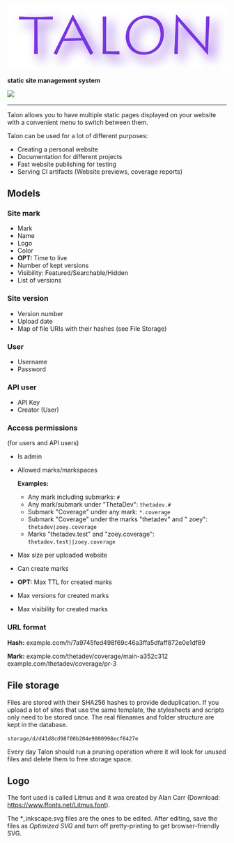 ![Talon](assets/logo.svg)

**static site management system**

![](https://img.shields.io/badge/Completed-10%25-orange?style=flat-square)

---

Talon allows you to have multiple static pages displayed on your website
with a convenient menu to switch between them.

Talon can be used for a lot of different purposes:

- Creating a personal website
- Documentation for different projects
- Fast website publishing for testing
- Serving CI artifacts (Website previews, coverage reports)

## Models

### Site mark

- Mark
- Name
- Logo
- Color
- **OPT:** Time to live
- Number of kept versions
- Visibility: Featured/Searchable/Hidden
- List of versions

### Site version

- Version number
- Upload date
- Map of file URIs with their hashes (see File Storage)

### User

- Username
- Password

### API user

- API Key
- Creator (User)

### Access permissions

(for users and API users)

- Is admin
- Allowed marks/markspaces

  **Examples:**
  - Any mark including submarks: `#`
  - Any mark/submark under "ThetaDev": `thetadev.#`
  - Submark "Coverage" under any mark: `*.coverage`
  - Submark "Coverage" under the marks "thetadev" and "
    zoey": `thetadev|zoey.coverage`
  - Marks "thetadev.test" and "zoey.coverage": `thetadev.test||zoey.coverage`

- Max size per uploaded website
- Can create marks
- **OPT:** Max TTL for created marks
- Max versions for created marks
- Max visibility for created marks

### URL format

**Hash:**
example.com/h/7a9745fed498f69c46a3ffa5dfaff872e0e1df89

**Mark:**
example.com/thetadev/coverage/main-a352c312 example.com/thetadev/coverage/pr-3

## File storage

Files are stored with their SHA256 hashes to provide deduplication. If you
upload a lot of sites that use the same template, the stylesheets and scripts
only need to be stored once. The real filenames and folder structure are kept
in the database.

`storage/d/d41d8cd98f00b204e9800998ecf8427e`

Every day Talon should run a pruning operation where it will look for unused
files and delete them to free storage space.

## Logo

The font used is called Litmus and it was created by Alan Carr
(Download: https://www.ffonts.net/Litmus.font).

The *_inkscape.svg files are the ones to be edited. After editing, save
the files as *Optimized SVG* and turn off pretty-printing to get
browser-friendly SVG.
